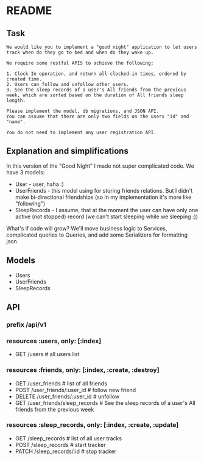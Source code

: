 # README

## Task
```
We would like you to implement a "good night" application to let users track when do they go to bed and when do they wake up.

We require some restful APIS to achieve the following:

1. Clock In operation, and return all clocked-in times, ordered by created time.
2. Users can follow and unfollow other users.
3. See the sleep records of a user's All friends from the previous week, which are sorted based on the duration of All friends sleep length.

Please implement the model, db migrations, and JSON API.
You can assume that there are only two fields on the users "id" and "name".

You do not need to implement any user registration API.
```

## Explanation and simplifications
In this version of the "Good Night" I made not super complicated code.
We have 3 models:
* User - user, haha :)
* UserFriends - this model using for storing friends relations. But I didn't make bi-directional friendships (so in my implementation it's more like "following")
* SleepRecords - I assume, that at the moment the user can have only one active (not stopped) record (we can't start sleeping while we sleeping :))

What's if code will grow? We'll move business logic to Services, complicated queries to Queries, and add some Serializers for formatting json

## Models
* Users
* UserFriends
* SleepRecords

## API
### prefix /api/v1

### resources :users, only: [:index]
* GET /users # all users list

### resources :friends, only: [:index, :create, :destroy]
* GET    /user_friends # list of all friends
* POST   /user_friends/:user_id # follow new friend
* DELETE /user_friends/:user_id # unfollow
* GET    /user_friends/sleep_records # See the sleep records of a user's All friends from the previous week

### resources :sleep_records, only: [:index, :create, :update]
* GET   /sleep_records # list of all user tracks
* POST  /sleep_records # start tracker
* PATCH /sleep_records/:id # stop tracker
